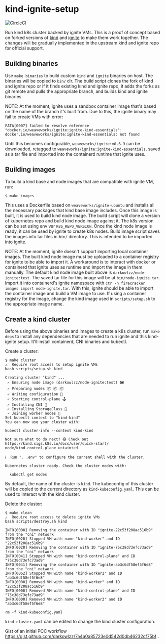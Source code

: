 # kind-ignite-setup

[![CircleCI](https://circleci.com/gh/darkowlzz/kind-ignite-setup.svg?style=svg)](https://circleci.com/gh/darkowlzz/kind-ignite-setup)

Run kind k8s cluster backed by ignite VMs.
This is a proof of concept based on forked versions of
[kind](https://github.com/kubernetes-sigs/kind) and
[ignite](https://github.com/weaveworks/ignite) to make them work together. The
changes will be gradually implemented in the upstream kind and ignite repo for
official support.

## Building binaries

Use `make binaries` to build custom `kind` and `ignite` binaries on host. The
binaries will be copied to `bin/` dir. The build script clones the fork of kind
and ignite repo or if it finds existing kind and ignite repo, it adds the forks
as git remote and pulls the appropriate branch, and builds kind and ignite
binaries.

NOTE: At the moment, ignite uses a sandbox container image that's based on the
name of the branch it's built from. Due to this, the ignite binary may fail to
create VMs with error:
```
FATA[0007] failed to resolve reference "docker.io/weaveworks/ignite:ignite-kind-essentials": docker.io/weaveworks/ignite:ignite-kind-essentials: not found 
```
Until this becomes configurable, `weaveworks/ignite:v0.6.3` can be downloaded,
retagged to `weaveworks/ignite:ignite-kind-essentials`, saved as a tar file
and imported into the containerd runtime that ignite uses.

## Building images

To build a kind base and node images that are compatible with ignite VM, run:

```
$ make images
```

This uses a Dockerfile based on `weaveworks/ignite-ubuntu` and installs all the
necessary packages that kind base image includes. Once this image is built, it
is used to build kind node image. The build script will clone a version of
kubernetes repo and build kind node image against it. The k8s version can be set
using env var `K8S_REPO_VERSION`. Once the kind node image is ready, it can be
used by ignite to create k8s nodes. Build image script saves the images into tar
files in `bin/` directory. This is intended to be imported into ignite.

NOTE: At the moment, ignite doesn't support importing local container images.
The built kind node image must be uploaded to a container registry for ignite
to be able to import it. A workaround is to interact with docker or containerd
that ignite uses as runtime and import the image in them manually. The default
kind node image built above is `darkowlzz/node-ignite:test`. The saved tar file
for this image will be at `bin/node-ignite.tar`. Import it into containerd's
ignite namespace with `ctr -n firecracker images import node-ignite.tar`.
With this, ignite should be able to import the container image and build a VM
image to use. If using a container registry for the image, change the kind image
used in `scripts/setup.sh` to the appropriate image name.

## Create a kind cluster

Before using the above binaries and images to create a k8s cluster, run
`make deps` to install any dependencies that are needed to run ignite and this
kind-ignite setup. It'll install containerd, CNI binaries and kubectl.

Create a cluster:

```
$ make cluster
⚠️  Require root access to setup ignite VMs
bash scripts/setup.sh kind

Creating cluster "kind" ...
 ✓ Ensuring node image (darkowlzz/node-ignite:test) 🖼 
 ✓ Preparing nodes 📦 📦 📦  
 ✓ Writing configuration 📜 
 ✓ Starting control-plane 🕹️ 
 ✓ Installing CNI 🔌 
 ✓ Installing StorageClass 💾 
 ✓ Joining worker nodes 🚜 
Set kubectl context to "kind-kind"
You can now use your cluster with:

kubectl cluster-info --context kind-kind

Not sure what to do next? 😅 Check out https://kind.sigs.k8s.io/docs/user/quick-start/
node/kind-control-plane untainted

ℹ️  Run ". .env" to configure the current shell with the cluster.

Kubernetes cluster ready. Check the cluster nodes with:

  kubectl get nodes
```

By default, the name of the cluster is `kind`. The kubeconfig of this cluster will
be copied to the current directory as `kind-kubeconfig.yaml`. This can be used to
interact with the kind cluster.

Delete the cluster:

```
$ make clean
⚠️  Require root access to delete ignite VMs
bash scripts/destroy.sh kind

INFO[0000] Removing the container with ID "ignite-22c53f208ac516b9" from the "cni" network 
INFO[0020] Stopped VM with name "kind-worker" and ID "22c53f208ac516b9" 
INFO[0020] Removing the container with ID "ignite-75c38d73efc73ad9" from the "cni" network 
INFO[0041] Stopped VM with name "kind-control-plane" and ID "75c38d73efc73ad9" 
INFO[0041] Removing the container with ID "ignite-ab3c6df58ef5f6e8" from the "cni" network 
INFO[0062] Stopped VM with name "kind-worker2" and ID "ab3c6df58ef5f6e8" 
INFO[0000] Removed VM with name "kind-worker" and ID "22c53f208ac516b9" 
INFO[0000] Removed VM with name "kind-control-plane" and ID "75c38d73efc73ad9" 
INFO[0000] Removed VM with name "kind-worker2" and ID "ab3c6df58ef5f6e8" 

rm -f kind-kubeconfig.yaml
```

`kind-cluster.yaml` can be edited to change the kind cluster configuration.

Gist of an initial POC workflow
https://gist.github.com/darkowlzz/7a4a0a85723e0d542d0db46232cf75bf .
